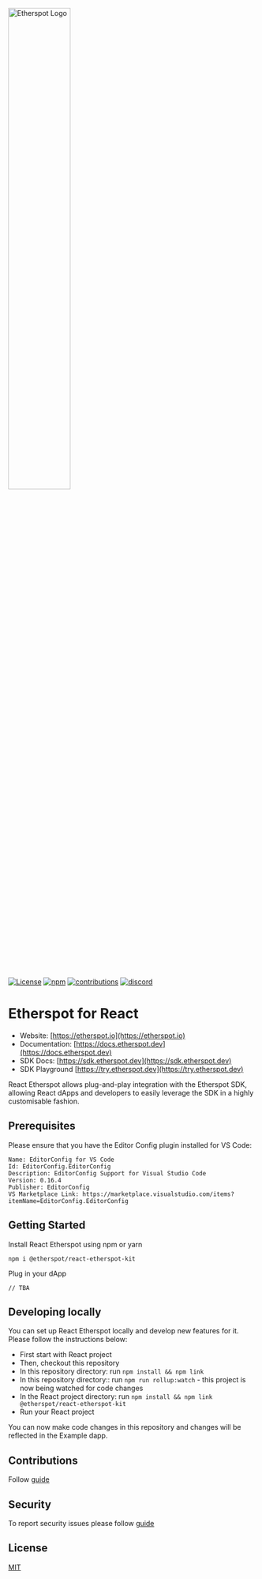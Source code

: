 <a href="https://etherspot.io"> <img src=".github/etherspot-logo.svg" alt="Etherspot Logo" style="width: 50%; height: auto; margin: auto;"></a>

[![License](https://img.shields.io/github/license/etherspot/react-etherspot-kit)](https://github.com/etherspot/react-etherspot-kit/LICENSE) 
[![npm](https://img.shields.io/npm/v/@etherspot/react-etherspot-kit)](https://www.npmjs.com/package/@etherspot/react-etherspot-kit) 
[![contributions](https://img.shields.io/github/contributors/etherspot/react-etherspot-kit)](https://github.com/etherspot/react-etherspot-kit/graphs/contributors) 
[![discord](https://img.shields.io/discord/996437599453450280)](https://discord.etherspot.io)

# Etherspot for React

- Website: [https://etherspot.io](https://etherspot.io)
- Documentation: [https://docs.etherspot.dev](https://docs.etherspot.dev)
- SDK Docs: [https://sdk.etherspot.dev](https://sdk.etherspot.dev)
- SDK Playground [https://try.etherspot.dev](https://try.etherspot.dev)

React Etherspot allows plug-and-play integration with the Etherspot SDK, allowing React dApps and developers to easily leverage the SDK in a highly customisable fashion.

## Prerequisites

Please ensure that you have the Editor Config plugin installed for VS Code:

```
Name: EditorConfig for VS Code
Id: EditorConfig.EditorConfig
Description: EditorConfig Support for Visual Studio Code
Version: 0.16.4
Publisher: EditorConfig
VS Marketplace Link: https://marketplace.visualstudio.com/items?itemName=EditorConfig.EditorConfig
```

## Getting Started

Install React Etherspot using npm or yarn

```
npm i @etherspot/react-etherspot-kit
```
Plug in your dApp

```
// TBA
```

## Developing locally
You can set up React Etherspot locally and develop new features for it. Please follow the instructions below:

- First start with React project
- Then, checkout this repository
- In this repository directory: run `npm install && npm link`
- In this repository directory:: run `npm run rollup:watch` - this project is now being watched for code changes
- In the React project directory: run `npm install && npm link @etherspot/react-etherspot-kit`
- Run your React project

You can now make code changes in this repository and changes will be reflected in the Example dapp.

## Contributions

Follow [guide](./CONTRIBUTING.md)

## Security

To report security issues please follow [guide](./SECURITY.md)
## License
[MIT](./LICENSE)

